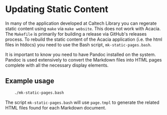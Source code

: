 Updating Static Content
=======================

In many of the application developed at Caltech Library you can
regerate static content using `make` via `make website`. This
does not work with Acacia. The `Makefile` is primarily for building
a release via GitHub's releases process.  To rebuild the static
content of the Acacia application (i.e. the html files in htdocs)
you need to use the Bash script, `mk-static-pages.bash`.

It is important to know you need to have Pandoc installed on the
system. Pandoc is used extensively to convert the Markdown files
into HTML pages complete with all the necessary display elements.

Example usage
-------------

```bash
    ./mk-static-pages.bash
```

The script `mk-static-pages.bash` will use `page.tmpl` to generate
the related HTML files found for each Markdown document.

